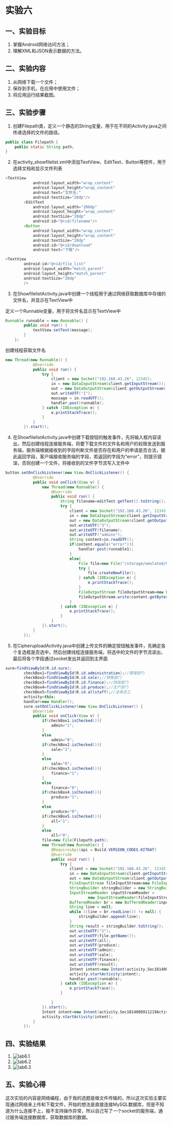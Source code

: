 # 实验六

## 一、实验目标

1. 掌握Android网络访问方法；
2. 理解XML和JSON表示数据的方法。

## 二、实验内容

1. 从网络下载一个文件；
2. 保存到手机，在应用中使用文件；
3. 将应用运行结果截图。

## 三、实验步骤

1. 创建Filepath类，定义一个静态的String变量，用于在不同的Activity.java之间传递选择的文件的路径。
```java
public class Filepath {
    public static String path;
}
```
2. 在activity_showfilelist.xml中添加TextView、EditText、Button等控件，用于选择文档和显示文件列表
```java
<TextView
            android:layout_width="wrap_content"
            android:layout_height="wrap_content"
            android:text="文件名:"
            android:textSize="20dp"/>
        <EditText
            android:layout_width="200dp"
            android:layout_height="wrap_content"
            android:textSize="20dp"
            android:id="@+id/filename"/>
        <Button
            android:layout_width="wrap_content"
            android:layout_height="wrap_content"
            android:textSize="20dp"
            android:id="@+id/download"
            android:text="下载"/>
```
```java
<TextView
        android:id="@+id/file_list"
        android:layout_width="match_parent"
        android:layout_height="match_parent"
        android:textSize="20dp"
        />
```
3. 在ShowfilelistActivity.java中创建一个线程用于通过网络获取数据库中存储的文件名，并显示在TextView中

定义一个Runnable变量，用于将文件名显示在TextView中
```java
Runnable runnable = new Runnable() {
        public void run() {
            textView.setText(massage);
        }
    };
```
创建线程获取文件名
```java
new Thread(new Runnable() {
            @Override
            public void run() {
                try {
                    client = new Socket("192.168.43.26", 12345);
                    in = new DataInputStream(client.getInputStream());
                    out = new DataOutputStream(client.getOutputStream());
                    out.writeUTF("1");
                    massage = in.readUTF();
                    handler.post(runnable);
                } catch (IOException e) {
                    e.printStackTrace();
                }
            }
        }).start();
```
4. 在ShowfilelistActivity.java中创建下载按钮的触发事件，先将输入框内容读出，然后创建线程连接服务端，将要下载文件的文件名和用户的权限发送到服务端，服务端根据接收到的字段判断文件是否存在和用户的申请是否合法，据此返回字段，客户端接收服务端的字段，若返回的字段为“error”，则提示错误，否则创建一个文件，将接收到的文件字节流写入文件中
```java
button.setOnClickListener(new View.OnClickListener() {
            @Override
            public void onClick(View v) {
                new Thread(new Runnable() {
                    @Override
                    public void run() {
                        String filename=editText.getText().toString();
                        try {
                            client = new Socket("192.168.43.26", 12345);
                            in = new DataInputStream(client.getInputStream());
                            out = new DataOutputStream(client.getOutputStream());
                            out.writeUTF("3");
                            out.writeUTF(filename);
                            out.writeUTF("admins");
                            String content=in.readUTF();
                            if(content.equals("error")){
                                handler.post(runnable1);
                            }
                            else{
                                File file=new File("/storage/emulated/0/",filename);
                                try {
                                    file.createNewFile();
                                } catch (IOException e) {
                                    e.printStackTrace();
                                }
                                FileOutputStream fileOutputStream=new FileOutputStream(file);
                                fileOutputStream.write(content.getBytes());
                            }
                        } catch (IOException e) {
                            e.printStackTrace();
                        }
                    }
                }).start();
            }
        });
```
5. 在CipheruploadActivity.java中创建上传文件的确定按钮触发事件，先确定各个复选框是否选中，然后创建线程连接服务端，将选中的文件的字节流读出，最后将各个字段通过socket发出并返回到主界面
```java
sure=findViewById(R.id.sure);
        checkBox1=findViewById(R.id.administration);//管理部门
        checkBox2=findViewById(R.id.sale);//销售部门
        checkBox3=findViewById(R.id.finance);//财政部门
        checkBox4=findViewById(R.id.produce);//生产部门
        checkBox5=findViewById(R.id.allstaff);//全体员工
        activity=this;
        handler=new Handler();
        sure.setOnClickListener(new View.OnClickListener() {
            @Override
            public void onClick(View v) {
                if(checkBox1.isChecked()){
                    admin="1";
                }
                else
                    admin="0";
                if(checkBox2.isChecked()){
                    sale="1";
                }
                else
                    sale="0";
                if(checkBox3.isChecked()){
                    finance="1";
                }
                else
                    finance="0";
                if(checkBox4.isChecked()){
                    produce="1";
                }
                else
                    produce="0";
                if(checkBox5.isChecked()){
                    all="1";
                }
                else
                    all="0";
                file=new File(Filepath.path);
                new Thread(new Runnable() {
                    @RequiresApi(api = Build.VERSION_CODES.KITKAT)
                    @Override
                    public void run() {
                        try {
                            client = new Socket("192.168.43.26", 12345);
                            in = new DataInputStream(client.getInputStream());
                            out = new DataOutputStream(client.getOutputStream());
                            FileInputStream fileInputStream=new FileInputStream(file);
                            StringBuilder stringBuilder = new StringBuilder();
                            InputStreamReader inputStreamReader =
                                    new InputStreamReader(fileInputStream, StandardCharsets.UTF_8);
                            BufferedReader br = new BufferedReader(inputStreamReader);
                            String line = null;
                            while ((line = br.readLine()) != null) {
                                stringBuilder.append(line);
                            }
                            String result = stringBuilder.toString();
                            out.writeUTF("2");
                            out.writeUTF(file.getName());
                            out.writeUTF(all);
                            out.writeUTF(produce);
                            out.writeUTF(admin);
                            out.writeUTF(sale);
                            out.writeUTF(finance);
                            out.writeUTF(result);
                            Intent intent=new Intent(activity,Sec1814080911219Activity.class);
                            activity.startActivity(intent);
                            handler.post(runnable);
                        } catch (IOException e) {
                            e.printStackTrace();
                        }

                    }
                }).start();
                Intent intent=new Intent(activity,Sec1814080911219Activity.class);
                activity.startActivity(intent);
            }
        });
```

## 四、实验结果
1. ![lab6.1](https://raw.githubusercontent.com/CGB588/android-labs-2020/master/students/sec1814080911219/lab6-1.jpg)
2. ![lab6.2](https://raw.githubusercontent.com/CGB588/android-labs-2020/master/students/sec1814080911219/lab6-2.jpg)
3. ![lab6.3](https://raw.githubusercontent.com/CGB588/android-labs-2020/master/students/sec1814080911219/lab6-3.jpg)

## 五、实验心得
  这次实验的内容是网络编程，由于我的选题是做文件传输的，所以这次实验主要实现通过网络来上传和下载文件，开始的想法是直接连接MySQL数据库，但是不知道为什么连接不上，报不支持操作异常，所以自己写了一个socket的服务端，通过服务端连接数据库，获取数据库的数据。
